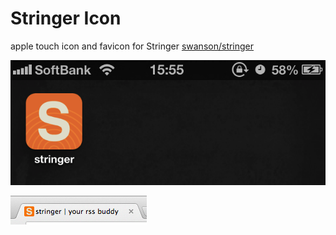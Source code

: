 Stringer Icon
=============

apple touch icon and favicon for Stringer
[swanson/stringer](https://github.com/swanson/stringer)

![Stringer Icon](./stringer_icon.png)

![Stringer Favicon](./stringer_favicon.png)